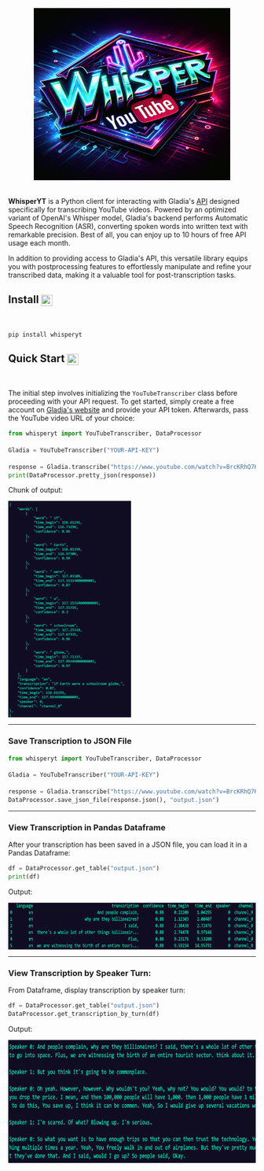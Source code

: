 <div align="center">
    <img width="400" height="350" src="./img/whisperyt.png">
</div>

<br>

**WhisperYT** is a Python client for interacting with Gladia's [API](https://docs.gladia.io/reference/pre-recorded#sending-video-for-transcription) designed specifically for transcribing YouTube videos. Powered by an optimized variant of OpenAI's Whisper model, Gladia's backend performs Automatic Speech Recognition (ASR), converting spoken words into written text with remarkable precision. Best of all, you can enjoy up to 10 hours of free API usage each month.

In addition to providing access to Gladia's API, this versatile library equips you with postprocessing features to effortlessly manipulate and refine your transcribed data, making it a valuable tool for post-transcription tasks.

## Install <img align="center" width="23" height="23" src="https://media.giphy.com/media/sULKEgDMX8LcI/giphy.gif">
<br>

```
pip install whisperyt
```

## Quick Start <img align="center" width="23" height="23" src="https://media.giphy.com/media/PeaNPlyOVPNMHjqTm7/giphy.gif">
<br>

The initial step involves initializing the `YouTubeTranscriber` class before proceeding with your API request. To get started, simply create a free account on [Gladia's website](https://app.gladia.io/?_gl=1*1thro73*_ga*MTI5MDgyMjkzMS4xNzAwMzE0NTc5*_ga_LMW59LN2SD*MTcwMDg3MTUwMy45LjAuMTcwMDg3MTUwMy4wLjAuMA..) and provide your API token. Afterwards, pass the YouTube video URL of your choice:

```py
from whisperyt import YouTubeTranscriber, DataProcessor

Gladia = YouTubeTranscriber("YOUR-API-KEY")

response = Gladia.transcribe("https://www.youtube.com/watch?v=BrcKRhQ7K00")
print(DataProcessor.pretty_json(response))
```
Chunk of output:

<img align="center" width="250" height="440" src="./img/pretty-json.png">

---
### Save Transcription to JSON File

```py
from whisperyt import YouTubeTranscriber, DataProcessor

Gladia = YouTubeTranscriber("YOUR-API-KEY")

response = Gladia.transcribe("https://www.youtube.com/watch?v=BrcKRhQ7K00")
DataProcessor.save_json_file(response.json(), "output.json")
```
---
### View Transcription in Pandas Dataframe

After your transcription has been saved in a JSON file, you can load it in a Pandas Dataframe:

```py
df = DataProcessor.get_table("output.json")
print(df)
```

Output:

<img align="center" width="700" height="95" src="./img/dataframe.png">

---

### View Transcription by Speaker Turn:

From Dataframe, display transcription by speaker turn:

```py
df = DataProcessor.get_table("output.json")
DataProcessor.get_transcription_by_turn(df)
```

Output:

<img align="center" width="650" height="250" src="./img/speakers.png">
